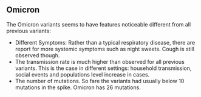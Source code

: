 ## Omicron

The Omicron variants seems to have features noticeable different from all previous variants:
* Different Symptoms: Rather than a typical respiratory disease, there are report for more systemic symptoms such as night sweets. Cough is still observed though.
* The transmission rate is much higher than observed for all previous variants. This is the case in different settings: household transmission, social events and populations level increase in cases. 
* The number of mutations. So fare the variants had usually below 10 mutations in the spike. Omicron has 26 mutations.